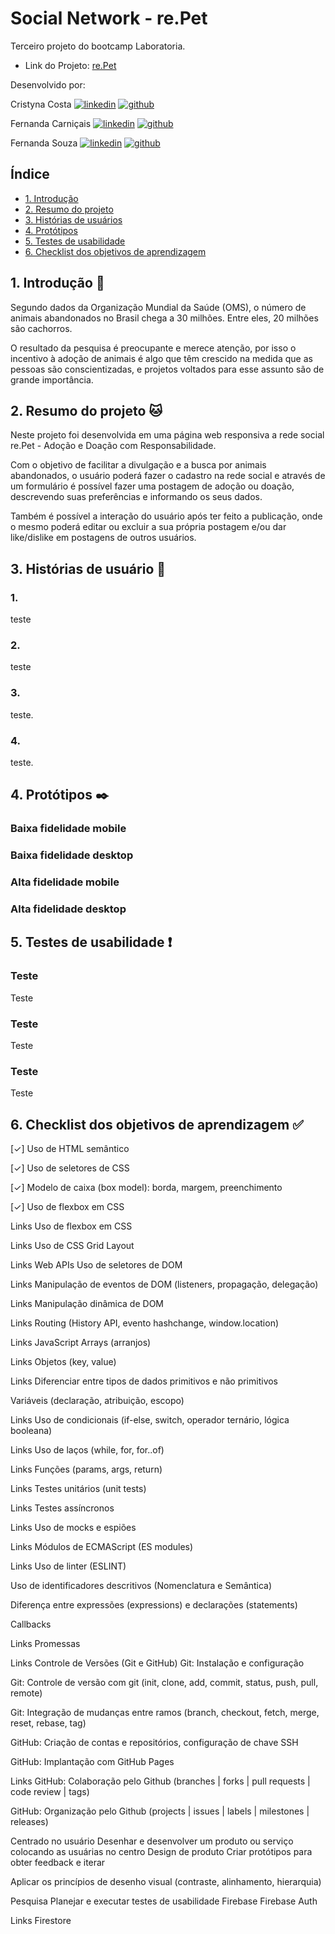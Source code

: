
# Social Network - re.Pet 

Terceiro projeto do bootcamp Laboratoria.

* Link do Projeto: [re.Pet](https://rede-social-9ce25.web.app/)

Desenvolvido por:

Cristyna Costa [![linkedin](https://img.shields.io/badge/linkedin-0A66C2?style=for-the-badge&logo=linkedin&logoColor=white)](https://www.linkedin.com/in/cristyna-becker-costa-a36477178/)
[![github](https://img.shields.io/badge/GitHub-100000?style=for-the-badge&logo=github&logoColor=white)](https://github.com/CristynaBC)


Fernanda Carniçais
[![linkedin](https://img.shields.io/badge/linkedin-0A66C2?style=for-the-badge&logo=linkedin&logoColor=white)](https://www.linkedin.com/in/fernandacanicais/)
[![github](https://img.shields.io/badge/GitHub-100000?style=for-the-badge&logo=github&logoColor=white)](https://github.com/fernanda-canicais)

Fernanda Souza [![linkedin](https://img.shields.io/badge/linkedin-0A66C2?style=for-the-badge&logo=linkedin&logoColor=white)](https://www.linkedin.com/in/fernandaasouza/)
[![github](https://img.shields.io/badge/GitHub-100000?style=for-the-badge&logo=github&logoColor=white)](https://github.com/fernanda-asouza)


## Índice

* [1. Introdução](#1-introdução)
* [2. Resumo do projeto](#2-resumo-do-projeto)
* [3. Histórias de usuários](#3-histórias-de-usuário)
* [4. Protótipos](#4-protótipos)
* [5. Testes de usabilidade](#5-testes-de-usabilidade)
* [6. Checklist dos objetivos de aprendizagem](#6-checklist-dos-objetivos)

## 1. Introdução 🐶

Segundo dados da Organização Mundial da Saúde (OMS), o número de animais abandonados no Brasil chega a 30 milhões. Entre eles, 20 milhões são cachorros. 

O resultado da pesquisa é preocupante e merece atenção, por isso o incentivo à adoção de animais é algo que têm crescido na medida que as pessoas são conscientizadas, e projetos voltados para esse assunto são de grande importância. 

## 2. Resumo do projeto 🐱

Neste projeto foi desenvolvida em uma página web responsiva a rede social re.Pet - Adoção e Doação com Responsabilidade.

Com o objetivo de facilitar a divulgação e a busca por animais abandonados, o usuário poderá fazer o cadastro na rede social e através de um formulário é possível fazer uma postagem de adoção ou doação, descrevendo suas preferências e informando os seus dados.

Também é possível a interação do usuário após ter feito a publicação, onde o mesmo poderá editar ou excluir a sua própria postagem e/ou dar like/dislike em postagens de outros usuários.


## 3. Histórias de usuário 💬

### 1.
teste

### 2.
teste

### 3.
teste.

### 4.
teste.





## 4. Protótipos ✒️

### Baixa fidelidade mobile

### Baixa fidelidade desktop

### Alta fidelidade mobile

### Alta fidelidade desktop




## 5. Testes de usabilidade ❗

### Teste
Teste

### Teste
Teste

### Teste
Teste




## 6. Checklist dos objetivos de aprendizagem ✅

[✓] Uso de HTML semântico

[✓] Uso de seletores de CSS

[✓] Modelo de caixa (box model): borda, margem, preenchimento

[✓] Uso de flexbox em CSS



Links
 Uso de flexbox em CSS

Links
 Uso de CSS Grid Layout

Links
Web APIs
 Uso de seletores de DOM

Links
 Manipulação de eventos de DOM (listeners, propagação, delegação)

Links
 Manipulação dinâmica de DOM

Links
 Routing (History API, evento hashchange, window.location)

Links
JavaScript
 Arrays (arranjos)

Links
 Objetos (key, value)

Links
 Diferenciar entre tipos de dados primitivos e não primitivos

 Variáveis (declaração, atribuição, escopo)

Links
 Uso de condicionais (if-else, switch, operador ternário, lógica booleana)

Links
 Uso de laços (while, for, for..of)

Links
 Funções (params, args, return)

Links
 Testes unitários (unit tests)

Links
 Testes assíncronos

Links
 Uso de mocks e espiões

Links
 Módulos de ECMAScript (ES modules)

Links
 Uso de linter (ESLINT)

 Uso de identificadores descritivos (Nomenclatura e Semântica)

 Diferença entre expressões (expressions) e declarações (statements)

 Callbacks

Links
 Promessas

Links
Controle de Versões (Git e GitHub)
 Git: Instalação e configuração

 Git: Controle de versão com git (init, clone, add, commit, status, push, pull, remote)

 Git: Integração de mudanças entre ramos (branch, checkout, fetch, merge, reset, rebase, tag)

 GitHub: Criação de contas e repositórios, configuração de chave SSH

 GitHub: Implantação com GitHub Pages

Links
 GitHub: Colaboração pelo Github (branches | forks | pull requests | code review | tags)

 GitHub: Organização pelo Github (projects | issues | labels | milestones | releases)

Centrado no usuário
 Desenhar e desenvolver um produto ou serviço colocando as usuárias no centro
Design de produto
 Criar protótipos para obter feedback e iterar

 Aplicar os princípios de desenho visual (contraste, alinhamento, hierarquia)

Pesquisa
 Planejar e executar testes de usabilidade
Firebase
 Firebase Auth

Links
 Firestore


